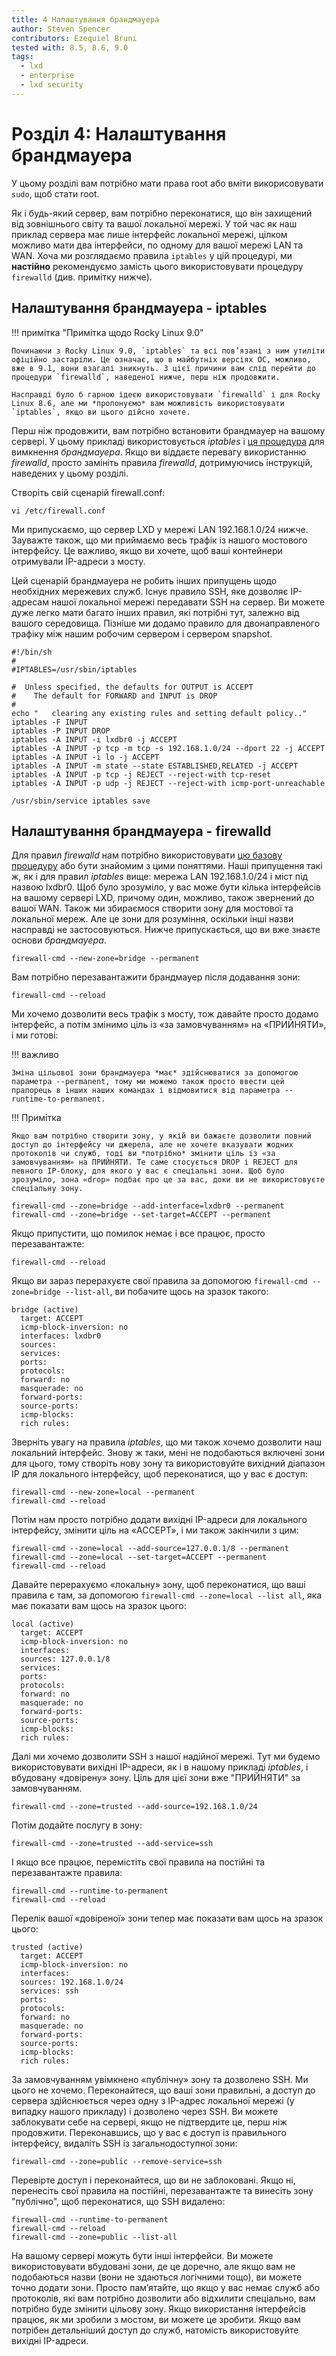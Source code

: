 ```yaml
---
title: 4 Налаштування брандмауера
author: Steven Spencer
contributors: Ezequiel Bruni
tested with: 8.5, 8.6, 9.0
tags:
  - lxd
  - enterprise
  - lxd security
---
```


# Розділ 4: Налаштування брандмауера

У цьому розділі вам потрібно мати права root або вміти викорисовувати `sudo`, щоб стати root.

Як і будь-який сервер, вам потрібно переконатися, що він захищений від зовнішнього світу та вашої локальної мережі. У той час як наш приклад сервера має лише інтерфейс локальної мережі, цілком можливо мати два інтерфейси, по одному для вашої мережі LAN та WAN. Хоча ми розглядаємо правила `iptables` у цій процедурі, ми **настійно** рекомендуємо замість цього використовувати процедуру `firewalld` (див. примітку нижче).

## Налаштування брандмауера - iptables

!!! примітка "Примітка щодо Rocky Linux 9.0"

    Починаючи з Rocky Linux 9.0, `iptables` та всі пов’язані з ним утиліти офіційно застаріли. Це означає, що в майбутніх версіях ОС, можливо, вже в 9.1, вони взагалі зникнуть. З цієї причини вам слід перейти до процедури `firewalld`, наведеної нижче, перш ніж продовжити.
    
    Насправді було б гарною ідеєю використовувати `firewalld` і для Rocky Linux 8.6, але ми *пропонуємо* вам можливість використовувати `iptables`, якщо ви цього дійсно хочете.

Перш ніж продовжити, вам потрібно встановити брандмауер на вашому сервері. У цьому прикладі використовується _iptables_ і [ця процедура](../../guides/security/enabling_iptables_firewall.md) для вимкнення _брандмауера_. Якщо ви віддаєте перевагу використанню _firewalld_, просто замініть правила _firewalld_, дотримуючись інструкцій, наведених у цьому розділі.

Створіть свій сценарій firewall.conf:

```
vi /etc/firewall.conf
```

Ми припускаємо, що сервер LXD у мережі LAN 192.168.1.0/24 нижче. Зауважте також, що ми приймаємо весь трафік із нашого мостового інтерфейсу. Це важливо, якщо ви хочете, щоб ваші контейнери отримували IP-адреси з мосту.

Цей сценарій брандмауера не робить інших припущень щодо необхідних мережевих служб. Існує правило SSH, яке дозволяє IP-адресам нашої локальної мережі передавати SSH на сервер. Ви можете дуже легко мати багато інших правил, які потрібні тут, залежно від вашого середовища. Пізніше ми додамо правило для двонаправленого трафіку між нашим робочим сервером і сервером snapshot.

```
#!/bin/sh
#
#IPTABLES=/usr/sbin/iptables

#  Unless specified, the defaults for OUTPUT is ACCEPT
#    The default for FORWARD and INPUT is DROP
#
echo "   clearing any existing rules and setting default policy.."
iptables -F INPUT
iptables -P INPUT DROP
iptables -A INPUT -i lxdbr0 -j ACCEPT
iptables -A INPUT -p tcp -m tcp -s 192.168.1.0/24 --dport 22 -j ACCEPT
iptables -A INPUT -i lo -j ACCEPT
iptables -A INPUT -m state --state ESTABLISHED,RELATED -j ACCEPT
iptables -A INPUT -p tcp -j REJECT --reject-with tcp-reset
iptables -A INPUT -p udp -j REJECT --reject-with icmp-port-unreachable

/usr/sbin/service iptables save
```

## Налаштування брандмауера - firewalld

Для правил _firewalld_ нам потрібно використовувати [цю базову процедуру](../../guides/security/firewalld.md) або бути знайомим з цими поняттями. Наші припущення такі ж, як і для правил _iptables_ вище: мережа LAN 192.168.1.0/24 і міст під назвою lxdbr0. Щоб було зрозуміло, у вас може бути кілька інтерфейсів на вашому сервері LXD, причому один, можливо, також звернений до вашої WAN. Також ми збираємося створити зону для мостової та локальної мереж. Але це зони для розуміння, оскільки інші назви насправді не застосовуються. Нижче припускається, що ви вже знаєте основи _брандмауера_.

```
firewall-cmd --new-zone=bridge --permanent
```

Вам потрібно перезавантажити брандмауер після додавання зони:

```
firewall-cmd --reload
```

Ми хочемо дозволити весь трафік з мосту, тож давайте просто додамо інтерфейс, а потім змінимо ціль із «за замовчуванням» на «ПРИЙНЯТИ», і ми готові:

!!! важливо

    Зміна цільової зони брандмауера *має* здійснюватися за допомогою параметра --permanent, тому ми можемо також просто ввести цей прапорець в інших наших командах і відмовитися від параметра --runtime-to-permanent.

!!! Примітка

    Якщо вам потрібно створити зону, у якій ви бажаєте дозволити повний доступ до інтерфейсу чи джерела, але не хочете вказувати жодних протоколів чи служб, тоді ви *потрібно* змінити ціль із «за замовчуванням» на ПРИЙНЯТИ. Те саме стосується DROP і REJECT для певного IP-блоку, для якого у вас є спеціальні зони. Щоб було зрозуміло, зона «drop» подбає про це за вас, доки ви не використовуєте спеціальну зону.

```
firewall-cmd --zone=bridge --add-interface=lxdbr0 --permanent
firewall-cmd --zone=bridge --set-target=ACCEPT --permanent
```
Якщо припустити, що помилок немає і все працює, просто перезавантажте:

```
firewall-cmd --reload
```
Якщо ви зараз перерахуєте свої правила за допомогою `firewall-cmd --zone=bridge --list-all`, ви побачите щось на зразок такого:

```
bridge (active)
  target: ACCEPT
  icmp-block-inversion: no
  interfaces: lxdbr0
  sources:
  services:
  ports:
  protocols:
  forward: no
  masquerade: no
  forward-ports:
  source-ports:
  icmp-blocks:
  rich rules:
```
Зверніть увагу на правила _iptables_, що ми також хочемо дозволити наш локальний інтерфейс. Знову ж таки, мені не подобаються включені зони для цього, тому створіть нову зону та використовуйте вихідний діапазон IP для локального інтерфейсу, щоб переконатися, що у вас є доступ:

```
firewall-cmd --new-zone=local --permanent
firewall-cmd --reload
```
Потім нам просто потрібно додати вихідні IP-адреси для локального інтерфейсу, змінити ціль на «ACCEPT», і ми також закінчили з цим:

```
firewall-cmd --zone=local --add-source=127.0.0.1/8 --permanent
firewall-cmd --zone=local --set-target=ACCEPT --permanent
firewall-cmd --reload
```
Давайте перерахуємо «локальну» зону, щоб переконатися, що ваші правила є там, за допомогою `firewall-cmd --zone=local --list all`, яка має показати вам щось на зразок цього:

```
local (active)
  target: ACCEPT
  icmp-block-inversion: no
  interfaces:
  sources: 127.0.0.1/8
  services:
  ports:
  protocols:
  forward: no
  masquerade: no
  forward-ports:
  source-ports:
  icmp-blocks:
  rich rules:
```

Далі ми хочемо дозволити SSH з нашої надійної мережі. Тут ми будемо використовувати вихідні IP-адреси, як і в нашому прикладі _iptables_, і вбудовану «довірену» зону. Ціль для цієї зони вже "ПРИЙНЯТИ" за замовчуванням.

```
firewall-cmd --zone=trusted --add-source=192.168.1.0/24
```
Потім додайте послугу в зону:

```
firewall-cmd --zone=trusted --add-service=ssh
```
І якщо все працює, перемістіть свої правила на постійні та перезавантажте правила:

```
firewall-cmd --runtime-to-permanent
firewall-cmd --reload
```
Перелік вашої «довіреної» зони тепер має показати вам щось на зразок цього:

```
trusted (active)
  target: ACCEPT
  icmp-block-inversion: no
  interfaces:
  sources: 192.168.1.0/24
  services: ssh
  ports:
  protocols:
  forward: no
  masquerade: no
  forward-ports:
  source-ports:
  icmp-blocks:
  rich rules:
```

За замовчуванням увімкнено «публічну» зону та дозволено SSH. Ми цього не хочемо. Переконайтеся, що ваші зони правильні, а доступ до сервера здійснюється через одну з IP-адрес локальної мережі (у випадку нашого прикладу) і дозволено через SSH. Ви можете заблокувати себе на сервері, якщо не підтвердите це, перш ніж продовжити. Переконавшись, що у вас є доступ із правильного інтерфейсу, видаліть SSH із загальнодоступної зони:

```
firewall-cmd --zone=public --remove-service=ssh
```

Перевірте доступ і переконайтеся, що ви не заблоковані. Якщо ні, перенесіть свої правила на постійні, перезавантажте та винесіть зону "публічно", щоб переконатися, що SSH видалено:

```
firewall-cmd --runtime-to-permanent
firewall-cmd --reload
firewall-cmd --zone=public --list-all
```

На вашому сервері можуть бути інші інтерфейси. Ви можете використовувати вбудовані зони, де це доречно, але якщо вам не подобаються назви (вони не здаються логічними тощо), ви можете точно додати зони. Просто пам’ятайте, що якщо у вас немає служб або протоколів, які вам потрібно дозволити або відхилити спеціально, вам потрібно буде змінити цільову зону. Якщо використання інтерфейсів працює, як ми зробили з мостом, ви можете це зробити. Якщо вам потрібен детальніший доступ до служб, натомість використовуйте вихідні IP-адреси.
